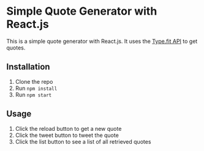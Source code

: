# Simple Quote Generator with React.js

This is a simple quote generator with React.js. It uses the [Type.fit API](https://type.fit/api/quotes) to get quotes.

## Installation

1. Clone the repo
2. Run `npm install`
3. Run `npm start`

## Usage

1. Click the reload button to get a new quote
2. Click the tweet button to tweet the quote
3. Click the list button to see a list of all retrieved quotes